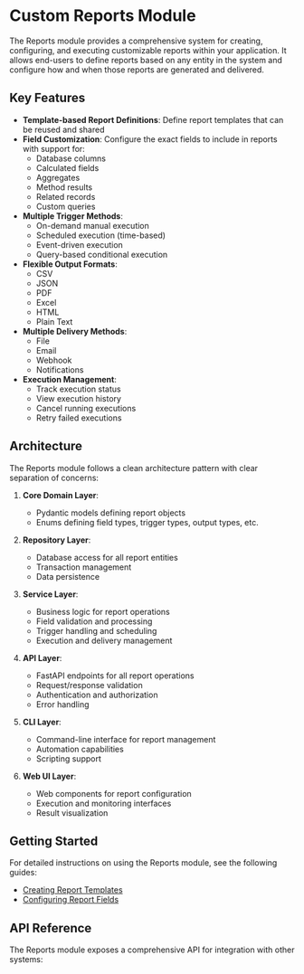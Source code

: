 # Custom Reports Module

The Reports module provides a comprehensive system for creating, configuring, and executing customizable reports within your application. It allows end-users to define reports based on any entity in the system and configure how and when those reports are generated and delivered.

## Key Features

- **Template-based Report Definitions**: Define report templates that can be reused and shared
- **Field Customization**: Configure the exact fields to include in reports with support for:
  - Database columns
  - Calculated fields
  - Aggregates
  - Method results
  - Related records
  - Custom queries
- **Multiple Trigger Methods**:
  - On-demand manual execution
  - Scheduled execution (time-based)
  - Event-driven execution
  - Query-based conditional execution
- **Flexible Output Formats**:
  - CSV
  - JSON
  - PDF
  - Excel
  - HTML
  - Plain Text
- **Multiple Delivery Methods**:
  - File
  - Email
  - Webhook
  - Notifications
- **Execution Management**:
  - Track execution status
  - View execution history
  - Cancel running executions
  - Retry failed executions

## Architecture

The Reports module follows a clean architecture pattern with clear separation of concerns:

1. **Core Domain Layer**:
   - Pydantic models defining report objects
   - Enums defining field types, trigger types, output types, etc.

2. **Repository Layer**:
   - Database access for all report entities
   - Transaction management
   - Data persistence

3. **Service Layer**:
   - Business logic for report operations
   - Field validation and processing
   - Trigger handling and scheduling
   - Execution and delivery management

4. **API Layer**:
   - FastAPI endpoints for all report operations
   - Request/response validation
   - Authentication and authorization
   - Error handling

5. **CLI Layer**:
   - Command-line interface for report management
   - Automation capabilities
   - Scripting support

6. **Web UI Layer**:
   - Web components for report configuration
   - Execution and monitoring interfaces
   - Result visualization

## Getting Started

For detailed instructions on using the Reports module, see the following guides:

- [Creating Report Templates](templates.md)
- [Configuring Report Fields](fields.md)
<!-- TODO: Create report triggers documentation -->
<!-- - [Setting Up Report Triggers](advanced_features.md) -->
<!-- TODO: Create report outputs documentation -->
<!-- - [Managing Report Outputs](templates.md) -->
<!-- TODO: Create report execution documentation -->
<!-- - [Executing and Monitoring Reports](execution.md) -->
<!-- TODO: Create report events documentation -->
<!-- - [Integrating with Events](events.md) -->
<!-- TODO: Create report CLI documentation -->
<!-- - [Automating with CLI](cli.md) -->

## API Reference

The Reports module exposes a comprehensive API for integration with other systems:

<!-- TODO: Create report API documentation -->
<!-- - [Report Templates API](api/templates.md) -->
<!-- - [Report Fields API](api/fields.md) -->
<!-- - [Report Triggers API](api/triggers.md) -->
<!-- - [Report Outputs API](api/outputs.md) -->
<!-- - [Report Executions API](api/executions.md) -->